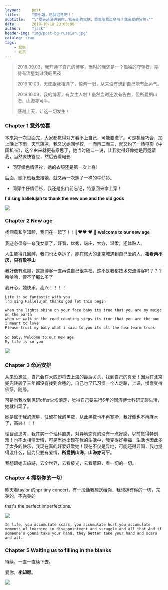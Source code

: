 ```yaml
---
layout:     post
title:      "李小姐，陪我过冬吧！"
subtitle:   "\"夏天还没遇到你，秋天走的太快，愿意陪我过冬吗？我亲爱的宝贝\""
date:       2019-10-18 23:00:00
author:     "jack"
header-img: "img/post-bg-russian.jpg"
catalog: true
tags:
    - 爱情
    - 北京
---
```


> 2018.09.03，我开通了自己的博客，当时的我还是一个孤独的守望者。期待有流星划过我的黑夜
>
> 2019.10.03，天使跟我相遇了，惊鸿一眼，从来没有想到自己能有此运气。
>
> 2019.10.09，我的博客，有女主人啦！虽然当时还没有告白，但所爱搁山海，山海亦可平。
>
> 感谢上天，让这一切发生！

### Chapter 1  意外惊喜

本来第一次见面完，大家都觉得对方看不上自己，可能要撤了。可是机缘巧合，加上晚上下雨，天气转凉，我又送她回学校，一而再二而三，就又约了一场电影《中国机长》，这个由来就更有意思了，她当时随口一说，让我觉得好像她是再邀请我，当然爽快答应，然后去看电影

+ 同穿绿色情侣衫，她的衣服还是第一次上身!

后面，她下班我去接她，就又再一次穿了一样的牛仔衫。

+ 同穿牛仔情侣衫，我还是出门前忘记，特意回来拿上穿！

**l'd sing hallelujah to thank the new one and the old gods**

![](https://jackyanghc-picture.oss-cn-beijing.aliyuncs.com/1a82770fd289ce9d4763830e5b76ced.jpg)

### Chapter 2  New age

杨涵晨和李知颐，我们在一起了！！🎈♥♥ ♥ 🎁 **welcome to our new age**

我这必须夸一夸我女票了，好看，优秀，端庄，大方，温柔，还体贴人。

人生能得几回醉，我们也太幸运了，能在诺大的北京城遇到自己爱的人，**相看两不厌，只有敬亭山**

我好像有点飘，这篇博客一直再说自己很幸福，这不是我都技术交流博客吗？？？哈哈哈，管不了那么多了

我开心，她快乐，高兴！！！！

```
Life is so fantastic with you
l'd sing Hallelujah thanks god let this begin

when the lights shine on your face baby its true that you are my maigc on the earth
when we walk in the road counting steps its true that you are the one i meant to love
Please trust my baby what i said to you its all the heartwarm trues 

So baby，Welcome to our new age
My life is so you
```

![](https://jackyanghc-picture.oss-cn-beijing.aliyuncs.com/3789dc0ab9579edaacd65675c49c991.jpg)

### Chapter 3  命运安排

从来没想过，自己会在大四即将去上海的最后关头，找到自己的真爱！因为在北京兜兜转转了三年都没有找到合适的，自己也早已习惯一个人走路，上课，慢慢变得佛系，随缘。

可是当我收到保研offer尘埃落定，觉得自己要进行6年的同济博士科研无聊生活，她就出现了。

她是属于我的流星，驻留在我的黑夜，从此黑夜也不再寒冷，我好像也不再麻木了，高兴！！！

理智点思考，我其实一个理科直男，对异地恋真的没有一点好感，以前觉得特别难！也不太相信爱情，可是当她出现在我的生活中，我变得好幸福，生活也因此多了太多的快乐，我现在真的好爱好爱她！现在不仅是异地，可能还得异国，我也觉得没什么，因为只要有爱情，**所爱搁山海，山海亦可平**。

我想跟她去旅游，去全世界，去看极光，去看草原，看一切的一切。

### Chapter 4 拥抱你的一切

昨天看taylor 的npr tiny concert，有一段话我想送给你，我想拥有你的一切，完美的，不完美的

that's the perfect imperfections.

![](https://jackyanghc-picture.oss-cn-beijing.aliyuncs.com/20191018151214.png)

`In life, you accumulate scars, you accumulate hurt,you accumulate moments of learning in disappointment and struggle and all that.And if someone’s gonna take your hand, they better take your hand and scars and all. `

### Chapter 5 Waiting us to filling in the blanks

待续，一直一直续下去。

爱你，**李知颐**。

![](https://jackyanghc-picture.oss-cn-beijing.aliyuncs.com/d1b621e52fffede25c304307762e583.jpg)